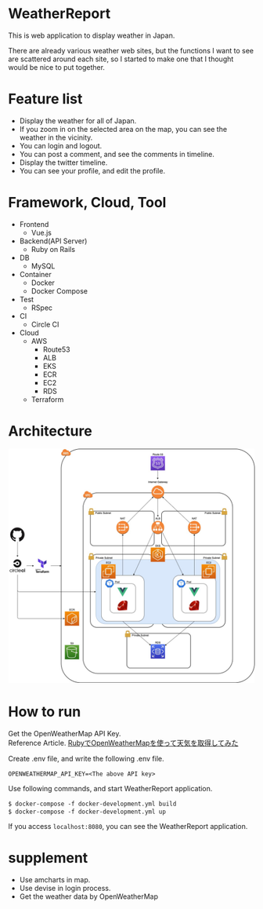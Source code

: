 # WeatherReport
This is web application to display weather in Japan.

There are already various weather web sites, but the functions I want to see are scattered around each site, so I started to make one that I thought would be nice to put together.

# Feature list
- Display the weather for all of Japan.
- If you zoom in on the selected area on the map, you can see the weather in the vicinity.
- You can login and logout.
- You can post a comment, and see the comments in timeline.
- Display the twitter timeline.
- You can see your profile, and edit the profile.

# Framework, Cloud, Tool
- Frontend
  - Vue.js  
- Backend(API Server)
  - Ruby on Rails
- DB
  - MySQL
- Container
  - Docker
  - Docker Compose
- Test
  - RSpec
- CI
  - Circle CI
- Cloud
  - AWS
    - Route53
    - ALB
    - EKS
    - ECR
    - EC2
    - RDS
  - Terraform

# Architecture
![](https://github.com/M-Yamashita01/WeatherReport/blob/images/WeatherReport.jpg)

# How to run

Get the OpenWeatherMap API Key.  
Reference Article.
[RubyでOpenWeatherMapを使って天気を取得してみた](https://qiita.com/M-Yamashii/items/ba54d7556c58feb3b86a)

Create .env file, and write the following .env file. 
```.env
OPENWEATHERMAP_API_KEY=<The above API key>
```

Use following commands, and start WeatherReport application.
```
$ docker-compose -f docker-development.yml build
$ docker-compose -f docker-development.yml up
```

If you access ```localhost:8080```, you can see the WeatherReport application.


# supplement
- Use amcharts in map.
- Use devise in login process.
- Get the weather data by OpenWeatherMap
